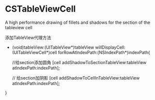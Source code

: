 # CSTableViewCell
A high performance drawing of fillets and shadows for the section of the tableview cell

添加TableView代理方法
- (void)tableView:(UITableView*)tableView willDisplayCell:(UITableViewCell*)cell forRowAtIndexPath:(NSIndexPath*)indexPath{

  //给section添加圆角
  [cell addShadowToSectionTableView:tableView atIndexPath:indexPath];
  
  // 给section加阴影
  [cell addShadowToCellInTableView:tableView atIndexPath:indexPath];

}
